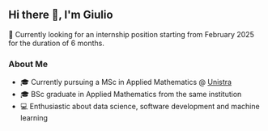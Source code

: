 ## Hi there 👋, I'm Giulio

📅 Currently looking for an internship position starting from February 2025 for the duration of 6 months.

### About Me
- 🎓 Currently pursuing a MSc in Applied Mathematics @ [Unistra](https://en.unistra.fr)
- 🎓 BSc graduate in Applied Mathematics from the same institution
- 💻 Enthusiastic about data science, software development and machine learning
